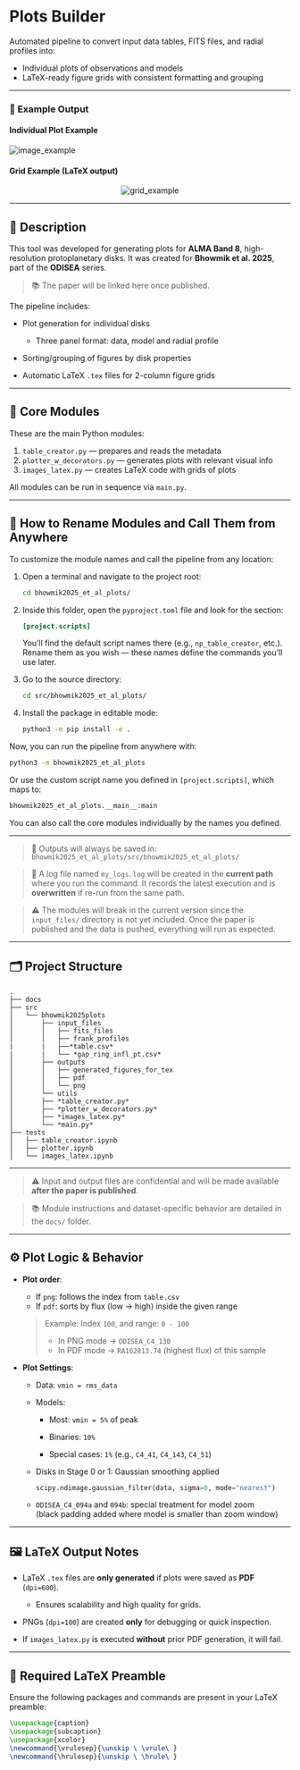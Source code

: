 # Plots Builder

Automated pipeline to convert input data tables, FITS files, and radial profiles into:

- Individual plots of observations and models  
- LaTeX-ready figure grids with consistent formatting and grouping  

---

### 📌 Example Output

#### Individual Plot Example  
![image_example](/src/bhowmik2025plots/imagetest.png)

#### Grid Example (LaTeX output)  

<p align="center">
  <img src="/src/bhowmik2025plots/grid_example.png" alt="grid_example">
</p>

---

## 📄 Description

This tool was developed for generating plots for **ALMA Band 8**, high-resolution protoplanetary disks. It was created for **Bhowmik et al. 2025**, part of the **ODISEA** series.

> 📚 The paper will be linked here once published.

The pipeline includes:

- Plot generation for individual disks
    - Three panel format: data, model and radial profile

- Sorting/grouping of figures by disk properties

- Automatic LaTeX `.tex` files for 2-column figure grids


---

## 🧠 Core Modules

These are the main Python modules:

1. `table_creator.py` — prepares and reads the metadata  
2. `plotter_w_decorators.py` — generates plots with relevant visual info  
3. `images_latex.py` — creates LaTeX code with grids of plots  

All modules can be run in sequence via `main.py`.

---

## 🚀 How to Rename Modules and Call Them from Anywhere

To customize the module names and call the pipeline from any location:

1. Open a terminal and navigate to the project root:
   ```bash
   cd bhowmik2025_et_al_plots/
   ```

2. Inside this folder, open the `pyproject.toml` file and look for the section:
   ```toml
   [project.scripts]
   ```
   You’ll find the default script names there (e.g., `np_table_creator`, etc.).  
   Rename them as you wish — these names define the commands you’ll use later.

3. Go to the source directory:
   ```bash
   cd src/bhowmik2025_et_al_plots/
   ```

4. Install the package in editable mode:
   ```bash
   python3 -m pip install -e .
   ```

Now, you can run the pipeline from anywhere with:
```bash
python3 -m bhowmik2025_et_al_plots
```

Or use the custom script name you defined in `[project.scripts]`, which maps to:
```bash
bhowmik2025_et_al_plots.__main__:main
```

You can also call the core modules individually by the names you defined.

---

> 📄 Outputs will always be saved in:  
> `bhowmik2025_et_al_plots/src/bhowmik2025_et_al_plots/`

> 📝 A log file named `my_logs.log` will be created in the **current path** where you run the command. It records the latest execution and is **overwritten** if re-run from the same path.

> ⚠️ The modules will break in the current version since the `input_files/` directory is not yet included. Once the paper is published and the data is pushed, everything will run as expected.

---

## 🗂️ Project Structure

```text
.
├── docs
├── src
│   └── bhowmik2025plots
│       ├── input_files
│       │   ├── fits_files
│       │   ├── frank_profiles
|       |   ├──*table.csv*
|       |   └── *gap_ring_infl_pt.csv*
│       ├── outputs
│       │   ├── generated_figures_for_tex
│       │   ├── pdf
│       │   └── png
│       └── utils
│       ├── *table_creator.py*
│       ├── *plotter_w_decorators.py*
│       ├── *images_latex.py*
│       └── *main.py*
├── tests
│   ├── table_creator.ipynb
│   ├── plotter.ipynb
│   └── images_latex.ipynb
```

---

> ⚠️ Input and output files are confidential and will be made available **after the paper is published**.


> 📚 Module instructions and dataset-specific behavior are detailed in the `docs/` folder.

---

## ⚙️ Plot Logic & Behavior

- **Plot order**:
  - If `png`: follows the index from `table.csv` 
  - If `pdf`: sorts by flux (low → high) inside the given range

  > Example: Index `100`, and range: `0 - 100`  
  > - In PNG mode → `ODISEA_C4_130`  
  > - In PDF mode → `RA162813.74` (highest flux) of this sample

- **Plot Settings**:
  - Data: `vmin = rms_data`

  - Models:

    - Most: `vmin = 5%` of peak

    - Binaries: `10%`

    - Special cases: `1%` (e.g., `C4_41`, `C4_143`, `C4_51`)

  - Disks in Stage 0 or 1: Gaussian smoothing applied
  
    ```python
    scipy.ndimage.gaussian_filter(data, sigma=0, mode="nearest")
    ```

  - `ODISEA_C4_094a` and `094b`: special treatment for model zoom  
    (black padding added where model is smaller than zoom window)

---

## 🖼️ LaTeX Output Notes

- LaTeX `.tex` files are **only generated** if plots were saved as **PDF** (`dpi=600`).

  - Ensures scalability and high quality for grids.

- PNGs (`dpi=100`) are created **only** for debugging or quick inspection.

- If `images_latex.py` is executed **without** prior PDF generation, it will fail.

---

## 🧾 Required LaTeX Preamble

Ensure the following packages and commands are present in your LaTeX preamble:

```latex
\usepackage{caption}
\usepackage{subcaption}
\usepackage{xcolor}
\newcommand{\vrulesep}{\unskip \ \vrule\ }
\newcommand{\hrulesep}{\unskip \ \hrule\ }
